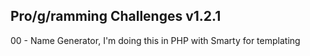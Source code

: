 Pro/g/ramming Challenges v1.2.1
-------------------------
00 - Name Generator, I'm doing this in PHP with Smarty for templating 
